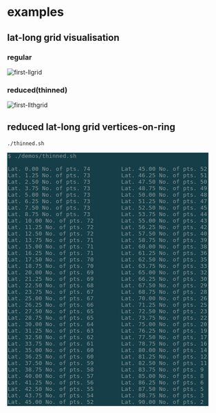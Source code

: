 # examples

## lat-long grid visualisation

### regular

![first-llgrid](reg-lat-long-alt.gif)

### reduced(thinned)

![first-llthgrid](thin-lat-long-alt.gif)

## reduced lat-long grid vertices-on-ring
    ./thinned.sh

![thin](reduced-rings.png)

